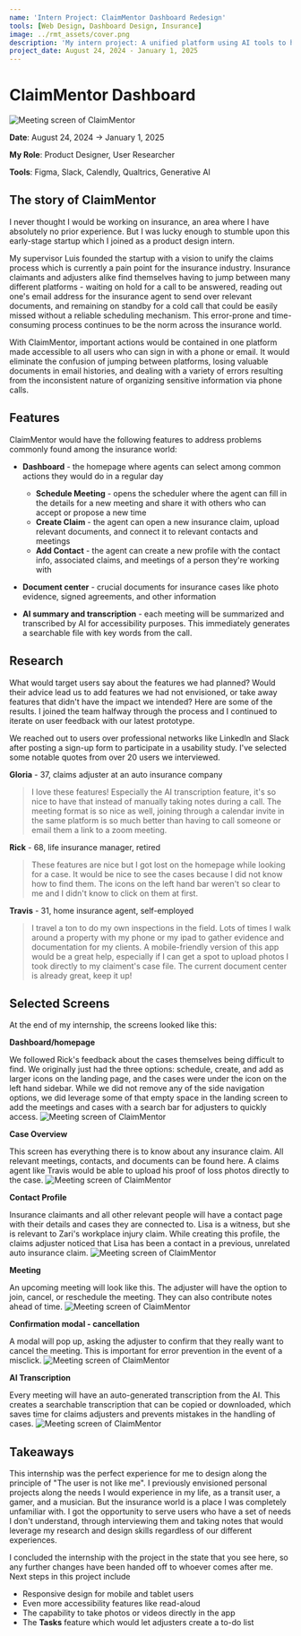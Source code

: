 ```yaml
---
name: 'Intern Project: ClaimMentor Dashboard Redesign'
tools: [Web Design, Dashboard Design, Insurance]
image: ../rmt_assets/cover.png
description: 'My intern project: A unified platform using AI tools to help insurance claimants and insurance adjusters organize files, schedule meetings, and streamline the claims process.'
project_date: August 24, 2024 - January 1, 2025
---
```


# ClaimMentor Dashboard

![Meeting screen of ClaimMentor](../claimmentor_assets/meeting_summary.png)


**Date**: August 24, 2024 → January 1, 2025

**My Role**: Product Designer, User Researcher

**Tools**: Figma, Slack, Calendly, Qualtrics, Generative AI


## The story of ClaimMentor
I never thought I would be working on insurance, an area where I have absolutely no prior experience. But I was lucky enough to stumble upon this early-stage startup which I joined as a product design intern.

My supervisor Luis founded the startup with a vision to unify the claims process which is currently a pain point for the insurance industry. Insurance claimants and adjusters alike find themselves having to jump between many different platforms - waiting on hold for a call to be answered, reading out one's email address for the insurance agent to send over relevant documents, and remaining on standby for a cold call that could be easily missed without a reliable scheduling mechanism. This error-prone and time-consuming process continues to be the norm across the insurance world. 

With ClaimMentor, important actions would be contained in one platform made accessible to all users who can sign in with a phone or email. It would eliminate the confusion of jumping between platforms, losing valuable documents in email histories, and dealing with a variety of errors resulting from the inconsistent nature of organizing sensitive information via phone calls.

## Features

ClaimMentor would have the following features to address problems commonly found among the insurance world:
* **Dashboard** - the homepage where agents can select among common actions they would do in a regular day
    * **Schedule Meeting** - opens the scheduler where the agent can fill in the details for a new meeting and share it with others who can accept or propose a new time
    * **Create Claim** - the agent can open a new insurance claim, upload relevant documents, and connect it to relevant contacts and meetings
    * **Add Contact** - the agent can create a new profile with the contact info, associated claims, and meetings of a person they're working with

* **Document center** - crucial documents for insurance cases like photo evidence, signed agreements, and other information
* **AI summary and transcription** - each meeting will be summarized and transcribed by AI for accessibility purposes. This immediately generates a searchable file with key words from the call.

## Research
What would target users say about the features we had planned? Would their advice lead us to add features we had not envisioned, or take away features that didn't have the impact we intended? Here are some of the results. I joined the team halfway through the process and I continued to iterate on user feedback with our latest prototype.

We reached out to users over professional networks like LinkedIn and Slack after posting a sign-up form to participate in a usability study. I've selected some notable quotes from over 20 users we interviewed.

**Gloria** - 37, claims adjuster at an auto insurance company
> I love these features! Especially the AI transcription feature, it's so nice to have that instead of manually taking notes during a call. The meeting format is so nice as well, joining through a calendar invite in the same platform is so much better than having to call someone or email them a link to a zoom meeting. 

**Rick** - 68, life insurance manager, retired
> These features are nice but I got lost on the homepage while looking for a case. It would be nice to see the cases because I did not know how to find them. The icons on the left hand bar weren't so clear to me and I didn't know to click on them at first.

**Travis** - 31, home insurance agent, self-employed
> I travel a ton to do my own inspections in the field. Lots of times I walk around a property with my phone or my ipad to gather evidence and documentation for my clients. A mobile-friendly version of this app would be a great help, especially if I can get a spot to upload photos I took directly to my claiment's case file. The current document center is already great, keep it up!



## Selected Screens
At the end of my internship, the screens looked like this:

**Dashboard/homepage**

We followed Rick's feedback about the cases themselves being difficult to find. We originally just had the three options: schedule, create, and add as larger icons on the landing page, and the cases were under the icon on the left hand sidebar. While we did not remove any of the side navigation options, we did leverage some of that empty space in the landing screen to add the meetings and cases with a search bar for adjusters to quickly access.
![Meeting screen of ClaimMentor](../claimmentor_assets/dashboard.png)

**Case Overview**

This screen has everything there is to know about any insurance claim. All relevant meetings, contacts, and documents can be found here. A claims agent like Travis would be able to upload his proof of loss photos directly to the case.
![Meeting screen of ClaimMentor](../claimmentor_assets/case.png)

**Contact Profile**

Insurance claimants and all other relevant people will have a contact page with their details and cases they are connected to. Lisa is a witness, but she is relevant to Zari's workplace injury claim. While creating this profile, the claims adjuster noticed that Lisa has been a contact in a previous, unrelated auto insurance claim.
![Meeting screen of ClaimMentor](../claimmentor_assets/contact.png)

**Meeting**

An upcoming meeting will look like this. The adjuster will have the option to join, cancel, or reschedule the meeting. They can also contribute notes ahead of time.
![Meeting screen of ClaimMentor](../claimmentor_assets/meeting_upcoming.png)

**Confirmation modal - cancellation**

A modal will pop up, asking the adjuster to confirm that they really want to cancel the meeting. This is important for error prevention in the event of a misclick.
![Meeting screen of ClaimMentor](../claimmentor_assets/meeting_cancellation.png)

**AI Transcription**

Every meeting will have an auto-generated transcription from the AI. This creates a searchable transcription that can be copied or downloaded, which saves time for claims adjusters and prevents mistakes in the handling of cases.
![Meeting screen of ClaimMentor](../claimmentor_assets/meeting_transcript.png)

## Takeaways

This internship was the perfect experience for me to design along the principle of "The user is not like me". I previously envisioned personal projects along the needs I would experience in my life, as a transit user, a gamer, and a musician. But the insurance world is a place I was completely unfamiliar with. I got the opportunity to serve users who have a set of needs I don't understand, through interviewing them and taking notes that would leverage my research and design skills regardless of our different experiences.

I concluded the internship with the project in the state that you see here, so any further changes have been handed off to whoever comes after me. Next steps in this project include
* Responsive design for mobile and tablet users
* Even more accessibility features like read-aloud
* The capability to take photos or videos directly in the app
* The **Tasks** feature which would let adjusters create a to-do list